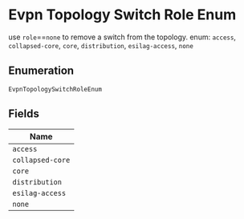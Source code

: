 
# Evpn Topology Switch Role Enum

use `role`==`none` to remove a switch from the topology. enum: `access`, `collapsed-core`, `core`, `distribution`, `esilag-access`, `none`

## Enumeration

`EvpnTopologySwitchRoleEnum`

## Fields

| Name |
|  --- |
| `access` |
| `collapsed-core` |
| `core` |
| `distribution` |
| `esilag-access` |
| `none` |

